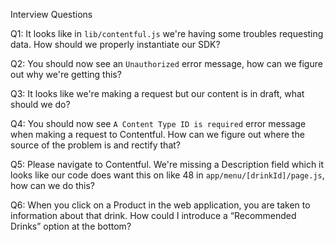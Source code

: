 Interview Questions

Q1:
It looks like in `lib/contentful.js` we're having some troubles requesting data. How should we properly instantiate our SDK?

Q2:
You should now see an `Unauthorized` error message, how can we figure out why we're getting this? 

Q3:
It looks like we're making a request but our content is in draft, what should we do?

Q4:
You should now see `A Content Type ID is required` error message when making a request to Contentful. How can we figure out where the source of the problem is and rectify that?

Q5: 
Please navigate to Contentful. We're missing a Description field which it looks like our code does want this on like 48 in `app/menu/[drinkId]/page.js`, how can we do this?

Q6:
When you click on a Product in the web application, you are taken to information about that drink. How could I introduce a “Recommended Drinks” option at the bottom?